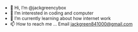 - 👋 Hi, I’m @jackgreencybox
- 👀 I’m interested in coding and computer
- 🌱 I’m currently learning about how internet work
- 📫 How to reach me ... Email jackgreen841000@gmail.com

<!---
jackgreencybox/jackgreencybox is a ✨ special ✨ repository because its `README.md` (this file) appears on your GitHub profile.
You can click the Preview link to take a look at your changes.
--->
